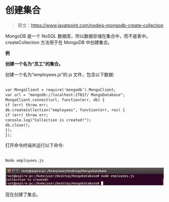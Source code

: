 # 创建集合

> 原文：<https://www.javatpoint.com/nodejs-mongodb-create-collection>

MongoDB 是一个 NoSQL 数据库，所以数据存储在集合中，而不是表中。createCollection 方法用于在 MongoDB 中创建集合。

**例**

**创建一个名为“员工”的集合。**

创建一个名为“employees.js”的 js 文件，包含以下数据:

```

var MongoClient = require('mongodb').MongoClient;
var url = "mongodb://localhost:27017/ MongoDatabase";
MongoClient.connect(url, function(err, db) {
if (err) throw err;
db.createCollection("employees", function(err, res) {
if (err) throw err;
console.log("Collection is created!");
db.close();
});
});

```

打开命令终端并运行以下命令:

```

Node employees.js

```

![Node.js Create collection 1](img/d98f017b389e1d2d71772d0b46389099.png)

现在创建了集合。